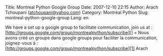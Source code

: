 Title: Montreal Python Google Group
Date: 2007-12-10 22:15
Author: Arach Tchoupani (atchoupani@yahoo.com)
Category: Montréal Python
Slug: montreal-python-google-group
Lang: en

We have a set up a google group to facilitate communication, join us at
: [http://groups.google.com/group/montrealpython/subscribe][] = Nous
avons créé un groupe dans google groups pour faciliter la communication,
joignez-vous à :
[http://groups.google.com/group/montrealpython/subscribe][1] Arach

  [http://groups.google.com/group/montrealpython/subscribe]: http://groups.google.com/group/montrealpython/subscribe
    "Montreal Python Google Group "
  [1]: http://groups.google.com/group/montrealpython/subscribe
    "Montréal Python @ Google Groups"
